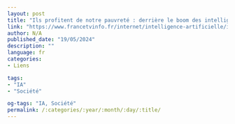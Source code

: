 ```yaml
---
layout: post
title: "Ils profitent de notre pauvreté : derrière le boom des intelligences artificielles génératives, le travail caché des petites mains de l'ia"
link: "https://www.francetvinfo.fr/internet/intelligence-artificielle/ils-profitent-de-notre-pauvrete-derriere-le-boom-des-intelligences-artificielles-generatives-le-travail-cache-des-petites-mains-de-l-ia_6466742.html"
author: N/A
published_date: "19/05/2024"
description: ""
language: fr
categories:
- Liens

tags:
- "IA"
- "Société"

og-tags: "IA, Société"
permalink: /:categories/:year/:month/:day/:title/
---
```

